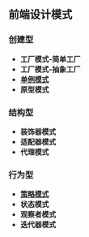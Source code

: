 ## 前端设计模式

### 创建型
- **工厂模式-简单工厂**
- **工厂模式-抽象工厂**
- [**单例模式**](./mode/create/single.md)
- **原型模式**

### 结构型
- **装饰器模式**
- **适配器模式**
- **代理模式**

### 行为型
- [**策略模式**](./mode/behavior/strategy.md)
- **状态模式**
- **观察者模式**
- **迭代器模式**